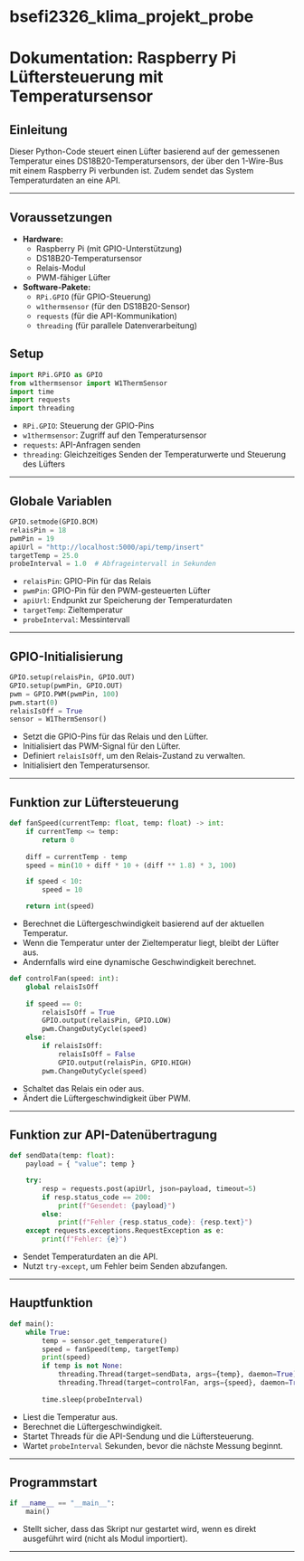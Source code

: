 # bsefi2326_klima_projekt_probe
 
# Dokumentation: Raspberry Pi Lüftersteuerung mit Temperatursensor

## Einleitung
Dieser Python-Code steuert einen Lüfter basierend auf der gemessenen Temperatur eines DS18B20-Temperatursensors, der über den 1-Wire-Bus mit einem Raspberry Pi verbunden ist. Zudem sendet das System Temperaturdaten an eine API.

---

## Voraussetzungen
- **Hardware:**
  - Raspberry Pi (mit GPIO-Unterstützung)
  - DS18B20-Temperatursensor
  - Relais-Modul
  - PWM-fähiger Lüfter
- **Software-Pakete:**
  - `RPi.GPIO` (für GPIO-Steuerung)
  - `w1thermsensor` (für den DS18B20-Sensor)
  - `requests` (für die API-Kommunikation)
  - `threading` (für parallele Datenverarbeitung)


## Setup
```python
import RPi.GPIO as GPIO
from w1thermsensor import W1ThermSensor
import time
import requests
import threading
```
- `RPi.GPIO`: Steuerung der GPIO-Pins
- `w1thermsensor`: Zugriff auf den Temperatursensor
- `requests`: API-Anfragen senden
- `threading`: Gleichzeitiges Senden der Temperaturwerte und Steuerung des Lüfters

---

## Globale Variablen
```python
GPIO.setmode(GPIO.BCM)
relaisPin = 18
pwmPin = 19
apiUrl = "http://localhost:5000/api/temp/insert"
targetTemp = 25.0
probeInterval = 1.0  # Abfrageintervall in Sekunden
```
- `relaisPin`: GPIO-Pin für das Relais
- `pwmPin`: GPIO-Pin für den PWM-gesteuerten Lüfter
- `apiUrl`: Endpunkt zur Speicherung der Temperaturdaten
- `targetTemp`: Zieltemperatur
- `probeInterval`: Messintervall

---

## GPIO-Initialisierung
```python
GPIO.setup(relaisPin, GPIO.OUT)
GPIO.setup(pwmPin, GPIO.OUT)
pwm = GPIO.PWM(pwmPin, 100)
pwm.start(0)
relaisIsOff = True
sensor = W1ThermSensor()
```
- Setzt die GPIO-Pins für das Relais und den Lüfter.
- Initialisiert das PWM-Signal für den Lüfter.
- Definiert `relaisIsOff`, um den Relais-Zustand zu verwalten.
- Initialisiert den Temperatursensor.

---

## Funktion zur Lüftersteuerung
```python
def fanSpeed(currentTemp: float, temp: float) -> int:
    if currentTemp <= temp:
        return 0
    
    diff = currentTemp - temp
    speed = min(10 + diff * 10 + (diff ** 1.8) * 3, 100)

    if speed < 10:
        speed = 10

    return int(speed)
```
- Berechnet die Lüftergeschwindigkeit basierend auf der aktuellen Temperatur.
- Wenn die Temperatur unter der Zieltemperatur liegt, bleibt der Lüfter aus.
- Andernfalls wird eine dynamische Geschwindigkeit berechnet.


```python
def controlFan(speed: int):
    global relaisIsOff
    
    if speed == 0:
        relaisIsOff = True
        GPIO.output(relaisPin, GPIO.LOW)
        pwm.ChangeDutyCycle(speed)
    else:
        if relaisIsOff:
            relaisIsOff = False
            GPIO.output(relaisPin, GPIO.HIGH)
        pwm.ChangeDutyCycle(speed)
```
- Schaltet das Relais ein oder aus.
- Ändert die Lüftergeschwindigkeit über PWM.

---

## Funktion zur API-Datenübertragung
```python
def sendData(temp: float):
    payload = { "value": temp }

    try:
        resp = requests.post(apiUrl, json=payload, timeout=5)
        if resp.status_code == 200:
            print(f"Gesendet: {payload}")
        else:
            print(f"Fehler {resp.status_code}: {resp.text}")
    except requests.exceptions.RequestException as e:
        print(f"Fehler: {e}")
```
- Sendet Temperaturdaten an die API.
- Nutzt `try-except`, um Fehler beim Senden abzufangen.

---

## Hauptfunktion
```python
def main():
    while True:
        temp = sensor.get_temperature()
        speed = fanSpeed(temp, targetTemp)
        print(speed)
        if temp is not None:
            threading.Thread(target=sendData, args={temp}, daemon=True).start()
            threading.Thread(target=controlFan, args={speed}, daemon=True).start()
        
        time.sleep(probeInterval)
```
- Liest die Temperatur aus.
- Berechnet die Lüftergeschwindigkeit.
- Startet Threads für die API-Sendung und die Lüftersteuerung.
- Wartet `probeInterval` Sekunden, bevor die nächste Messung beginnt.

---

## Programmstart
```python
if __name__ == "__main__":
    main()
```
- Stellt sicher, dass das Skript nur gestartet wird, wenn es direkt ausgeführt wird (nicht als Modul importiert).

---
